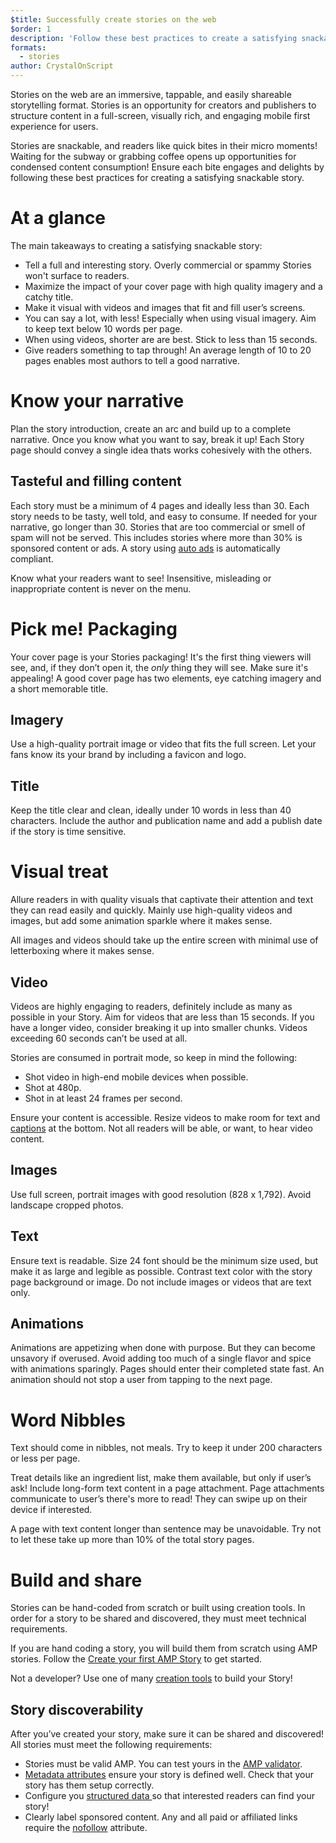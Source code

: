 ```yaml
---
$title: Successfully create stories on the web
$order: 1
description: 'Follow these best practices to create a satisfying snackable story'
formats:
  - stories
author: CrystalOnScript
---
```


Stories on the web are an immersive, tappable, and easily shareable storytelling format. Stories is an opportunity for creators and publishers to structure content in a full-screen, visually rich, and engaging mobile first experience for users.  

Stories are snackable, and readers like quick bites in their micro moments! Waiting for the subway or grabbing coffee opens up opportunities for condensed content consumption! Ensure each bite engages and delights by following these best practices for creating a satisfying snackable story.


# At a glance

The main takeaways to creating a satisfying snackable story:


*   Tell a full and interesting story. Overly commercial or spammy Stories won't surface to readers.
*   Maximize the impact of your cover page with high quality imagery and a catchy title.
*   Make it visual with videos and images that fit and fill user’s screens.
*   You can say a lot, with less! Especially when using visual imagery. Aim to keep text below 10 words per page.
*   When using videos, shorter are are best. Stick to less than 15 seconds.
*   Give readers something to tap through! An average length of 10 to 20 pages enables most authors to tell a good narrative.


# Know your narrative 

Plan the story introduction, create an arc and build up to a complete narrative. Once you know what you want to say, break it up! Each Story page should convey a single idea thats works cohesively with the others. 


## Tasteful and filling content

Each story must be a minimum of 4 pages and ideally less than 30. Each story needs to be tasty, well told, and easy to consume. If needed for your narrative, go longer than 30. Stories that are too commercial or smell of spam will not be served. This includes stories where more than 30% is sponsored content or ads. A story using [auto ads](../develop/advertise_amp_stories.md?format=stories) is automatically compliant.

Know what your readers want to see! Insensitive, misleading or inappropriate content is never on the menu. 


# Pick me! Packaging

Your cover page is your Stories packaging! It's the first thing viewers will see, and, if they don’t open it, the _only_ thing they will see. Make sure it's appealing! A good cover page has two elements, eye catching imagery and a short memorable title. 


## Imagery

Use a high-quality portrait image or video that fits the full screen. Let your fans know its your brand by including a favicon and logo. 


## Title

Keep the title clear and clean, ideally under 10 words in less than 40 characters. Include the author and publication name and add a publish date if the story is time sensitive.


# Visual treat

Allure readers in with quality visuals that captivate their attention and text they can read easily and quickly. Mainly use high-quality videos and images, but add some animation sparkle where it makes sense. 

All images and videos should take up the entire screen with minimal use of letterboxing where it makes sense. 


## Video

Videos are highly engaging to readers, definitely include as many as possible in your Story. Aim for videos that are less than 15 seconds. If you have a longer video, consider breaking it up into smaller chunks. Videos exceeding 60 seconds can’t be used at all. 

Stories are consumed in portrait mode, so keep in mind the following:



*   Shot video in high-end mobile devices when possible. 
*   Shot at 480p.
*   Shot in at least 24 frames per second.

Ensure your content is accessible. Resize videos to make room for text and [captions](https://developer.mozilla.org/en-US/docs/Web/HTML/Element/track) at the bottom. Not all readers will be able, or want, to hear video content.


## Images

Use full screen, portrait images with good resolution (828 x 1,792). Avoid landscape cropped photos. 


## Text

Ensure text is readable. Size 24 font should be the minimum size used, but make it as large and legible as possible. Contrast text color with the story page background or image. Do not include images or videos that are text only.  


## Animations

Animations are appetizing when done with purpose. But they can become unsavory if overused. Avoid adding too much of a single flavor and spice with animations sparingly. Pages should enter their completed state fast. An animation should not stop a user from tapping to the next page.


# Word Nibbles

Text should come in nibbles, not meals. Try to keep it under 200 characters or less per page.

Treat details like an ingredient list, make them available, but only if user’s ask! Include long-form text content in a page attachment. Page attachments communicate to user’s there's more to read! They can swipe up on their device if interested. 

A page with text content longer than sentence may be unavoidable. Try not to let these take up more than 10% of the total story pages. 


# Build and share 

Stories can be hand-coded from scratch or built using creation tools. In order for a story to be shared and discovered, they must meet technical requirements. 

If you are hand coding a story, you will build them from scratch using AMP stories. Follow the [Create your first AMP Story](../visual_story/index.md/?format=stories) to get started. 

Not a developer? Use one of many [creation tools](../../../tools.html/?format=stories) to build your Story!


## Story discoverability 

After you’ve created your story, make sure it can be shared and discovered! All stories must meet the following requirements: 


*   Stories must be valid AMP. You can test yours in the [AMP validator](https://validator.ampproject.org/). 
*   [Metadata attributes](../../../documentation/components/reference/amp-story.md) ensure your story is defined well. Check that your story has them setup correctly.
*   Configure you [structured data ](https://developers.google.com/search/docs/guides/sd-policies)so that interested readers can find your story! 
*   Clearly label sponsored content. Any and all paid or affiliated links require the [nofollow](https://support.google.com/webmasters/answer/96569?hl=en) attribute.
